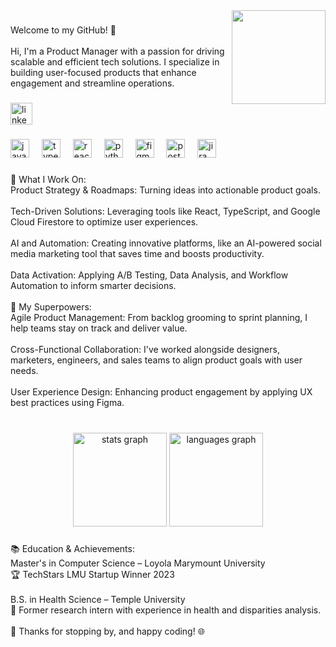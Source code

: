 <img align="right" height="150" src="https://78.media.tumblr.com/754ddea4034d95844c2a1593e2db6558/tumblr_owwoh0j7wg1wbxqk4o1_540.gif"  />

###

<p align="left">Welcome to my GitHub! 👋<br><br>Hi, I'm a Product Manager with a passion for driving scalable and efficient tech solutions. I specialize in building user-focused products that enhance engagement and streamline operations.</p>

###

<div align="left">
  <img src="https://img.shields.io/static/v1?message=LinkedIn&logo=linkedin&label=&color=0077B5&logoColor=white&labelColor=&style=for-the-badge" height="35" alt="linkedin logo"  />
</div>

###

<div align="left">
  <img src="https://skillicons.dev/icons?i=js" height="30" alt="javascript logo"  />
  <img width="12" />
  <img src="https://skillicons.dev/icons?i=ts" height="30" alt="typescript logo"  />
  <img width="12" />
  <img src="https://skillicons.dev/icons?i=react" height="30" alt="react logo"  />
  <img width="12" />
  <img src="https://skillicons.dev/icons?i=py" height="30" alt="python logo"  />
  <img width="12" />
  <img src="https://skillicons.dev/icons?i=figma" height="30" alt="figma logo"  />
  <img width="12" />
  <img src="https://skillicons.dev/icons?i=postgres" height="30" alt="postgresql logo"  />
  <img width="12" />
  <img src="https://img.shields.io/badge/Jira-0052CC?logo=jira&logoColor=white&style=for-the-badge" height="30" alt="jira logo"  />
</div>

###

<p align="left">🔧 What I Work On:<br>Product Strategy & Roadmaps: Turning ideas into actionable product goals.<br><br>Tech-Driven Solutions: Leveraging tools like React, TypeScript, and Google Cloud Firestore to optimize user experiences.<br><br>AI and Automation: Creating innovative platforms, like an AI-powered social media marketing tool that saves time and boosts productivity.<br><br>Data Activation: Applying A/B Testing, Data Analysis, and Workflow Automation to inform smarter decisions.<br><br>🌟 My Superpowers:<br>Agile Product Management: From backlog grooming to sprint planning, I help teams stay on track and deliver value.<br><br>Cross-Functional Collaboration: I've worked alongside designers, marketers, engineers, and sales teams to align product goals with user needs.<br><br>User Experience Design: Enhancing product engagement by applying UX best practices using Figma.</p>

###

<br clear="both">

<div align="center">
  <img src="https://github-readme-stats.vercel.app/api?username=akorra24&hide_title=false&hide_rank=false&show_icons=true&include_all_commits=true&count_private=true&disable_animations=false&theme=vue-dark&locale=en&hide_border=false" height="150" alt="stats graph"  />
  <img src="https://github-readme-stats.vercel.app/api/top-langs?username=akorra24&locale=en&hide_title=false&layout=compact&card_width=320&langs_count=5&theme=nightowl&hide_border=false" height="150" alt="languages graph"  />
</div>

###

<p align="left">📚 Education & Achievements:<br>Master's in Computer Science – Loyola Marymount University<br>🏆 TechStars LMU Startup Winner 2023<br><br>B.S. in Health Science – Temple University<br>🧪 Former research intern with experience in health and disparities analysis.<br><br>🚀 Thanks for stopping by, and happy coding! 🌐</p>

###
